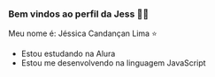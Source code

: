 ### Bem vindos ao perfil da Jess 🦋🌸

Meu nome é: Jéssica Candançan Lima ⭐

- Estou estudando na Alura
- Estou me desenvolvendo na linguagem JavaScript
  
